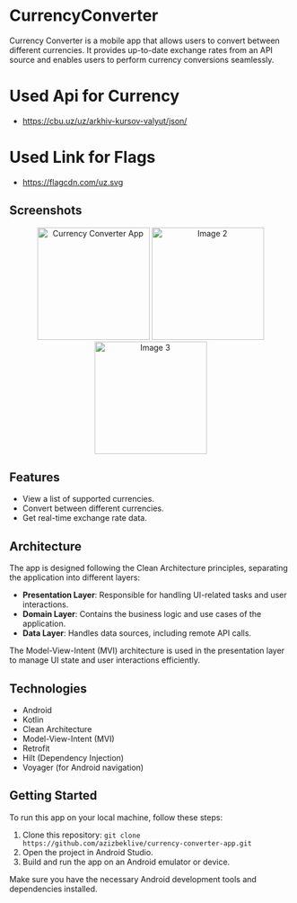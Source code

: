 # CurrencyConverter

Currency Converter is a mobile app that allows users to convert between different currencies. It provides up-to-date exchange rates from an API source and enables users to perform currency conversions seamlessly.

# Used Api for Currency
- https://cbu.uz/uz/arkhiv-kursov-valyut/json/

# Used Link for Flags
- https://flagcdn.com/uz.svg


## Screenshots
<p align="center">
  <img width="200" src="https://github.com/AzizbekLive/CurrencyConverter/assets/120745929/c0517cdb-57b1-4b78-916a-39c446a867e8" alt="Currency Converter App">
  <img width="200" src="https://github.com/AzizbekLive/CurrencyConverter/assets/120745929/2cf09be3-19b9-42a3-8041-9ac292583dff" alt="Image 2">
  <img width="200" src="https://github.com/AzizbekLive/CurrencyConverter/assets/120745929/c64f1693-38de-40f8-b3f2-5c441ce05fd5" alt="Image 3">
</p>


## Features

- View a list of supported currencies.
- Convert between different currencies.
- Get real-time exchange rate data.

## Architecture

The app is designed following the Clean Architecture principles, separating the application into different layers:

- **Presentation Layer**: Responsible for handling UI-related tasks and user interactions.
- **Domain Layer**: Contains the business logic and use cases of the application.
- **Data Layer**: Handles data sources, including remote API calls.

The Model-View-Intent (MVI) architecture is used in the presentation layer to manage UI state and user interactions efficiently.

## Technologies

- Android
- Kotlin
- Clean Architecture
- Model-View-Intent (MVI)
- Retrofit
- Hilt (Dependency Injection)
- Voyager (for Android navigation)

## Getting Started

To run this app on your local machine, follow these steps:

1. Clone this repository: `git clone https://github.com/azizbeklive/currency-converter-app.git`
2. Open the project in Android Studio.
3. Build and run the app on an Android emulator or device.

Make sure you have the necessary Android development tools and dependencies installed.
